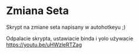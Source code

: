 # Zmiana Seta
Skrypt na zmiane seta napisany w autohotkeyu ;)

Odpalacie skrypta, ustawiacie binda i yolo używacie
https://youtu.be/uHWzleRTZag
